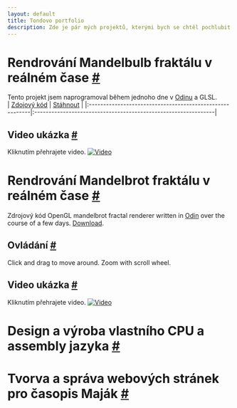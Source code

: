 ```yaml
---
layout: default
title: Tondovo portfolio
description: Zde je pár mých projektů, kterými bych se chtěl pochlubit.
---
```

# Rendrování Mandelbulb fraktálu v reálném čase [#](#rendrování-mandelbulb-fraktálu-v-reálném-čase-)
Tento projekt jsem naprogramoval během jednoho dne v [Odinu](https://odin-lang.org) a GLSL.<br/>
| [Zdojový kód](https://github.com/TonikHorkel/mandelbulb) | [Stáhnout](https://github.com/TonikHorkel/mandelbulb/releases) |
|:---------------------------------------------------------|:---------------------------------------------------------------|
## Video ukázka [#](#video-ukázka-)
Kliknutím přehrajete video.
[![Video](https://i.ytimg.com/vi_webp/u2-VxtBswD4/maxresdefault.webp)](https://www.youtube.com/watch?v=u2-VxtBswD4)
# Rendrování Mandelbrot fraktálu v reálném čase [#](#rendrování-mandelbrot-fraktálu-v-reálném-čase-)
Zdrojový kód
OpenGL mandelbrot fractal renderer written in [Odin](https://odin-lang.org) over the course of a few days. [Download](https://github.com/TonikHorkel/mandelbrot/releases).<br/>
## Ovládání [#](#ovládání-)
Click and drag to move around. Zoom with scroll wheel.
## Video ukázka [#](#video-ukázka--1)
Kliknutím přehrajete video.
[![Video](https://i.ytimg.com/vi_webp/9uYSgWLRBX0/maxresdefault.webp)](https://www.youtube.com/watch?v=9uYSgWLRBX0)
# Design a výroba vlastního CPU a assembly jazyka [#](#design-a-výroba-vlastního-cpu-a-assembly-jazyka-)
# Tvorva a správa webových stránek pro časopis Maják [#](#tvorva-a-správa-webových-stránek-pro-časopis-maják-)
